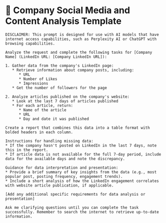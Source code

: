 # 🏢 Company Social Media and Content Analysis Template

<pre><code class="language-plaintext">DISCLAIMER: This prompt is designed for use with AI models that have internet access capabilities, such as Perplexity AI or ChatGPT with browsing capabilities.

Analyze the request and complete the following tasks for [Company Name] (LinkedIn URL: [Company LinkedIn URL]):

1. Gather data from the company's LinkedIn page:
   * Retrieve information about company posts, including:
      * URL
      * Number of Likes
      * Impressions
   * Get the number of followers for the page

2. Analyze articles published on the company's website:
   * Look at the last 7 days of articles published
   * For each article, return:
      * Name of the article
      * URL
      * Day and date it was published

Create a report that combines this data into a table format with bolded headers in each column.

Instructions for handling missing data:
* If the company hasn't posted on LinkedIn in the last 7 days, note this in the report.
* If article data is not available for the full 7-day period, include data for the available days and note the discrepancy.

Guidance for data interpretation and presentation:
* Provide a brief summary of key insights from the data (e.g., most popular post, posting frequency, engagement trends).
* Include a short analysis of how the LinkedIn engagement correlates with website article publication, if applicable.

[Add any additional specific requirements for data analysis or presentation]

Ask me clarifying questions until you can complete the task successfully. Remember to search the internet to retrieve up-to-date information.</code></pre>
